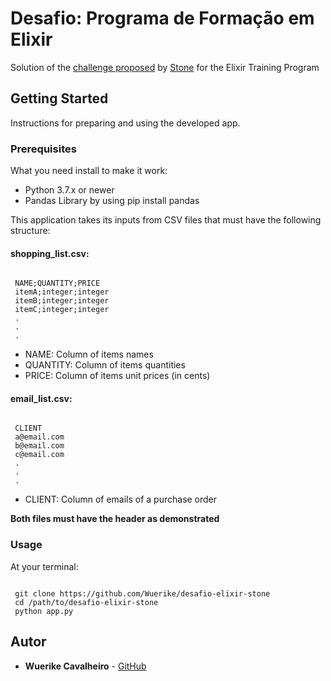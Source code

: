 
# Desafio: Programa de Formação em Elixir

Solution of the [challenge proposed](https://gist.github.com/programa-elixir/1bd50a6d97909f2daa5809c7bb5b9a8a) by [Stone](https://www.stone.com.br/) for the Elixir Training Program

## Getting Started

Instructions for preparing and using the developed app.

### Prerequisites

What you need install to make it work:

* Python 3.7.x or newer
* Pandas Library by using pip install pandas

This application takes its inputs from CSV files that must have the following structure:

#### shopping_list.csv:

```

 NAME;QUANTITY;PRICE
 itemA;integer;integer
 itemB;integer;integer
 itemC;integer;integer
 .
 .
 .

```

* NAME: Column of items names 
* QUANTITY: Column of items quantities 
* PRICE: Column of items unit prices (in cents)

#### email_list.csv:

```

 CLIENT
 a@email.com
 b@email.com
 c@email.com
 .
 .
 .

```

* CLIENT: Column of emails of a purchase order

**Both files must have the header as demonstrated**

### Usage

At your terminal:

```

 git clone https://github.com/Wuerike/desafio-elixir-stone
 cd /path/to/desafio-elixir-stone
 python app.py

```

## Autor

* **Wuerike Cavalheiro** - [GitHub](https://github.com/Wuerike)
